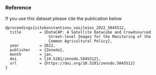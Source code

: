 ### Reference

If you use this dataset please cite the publication below

```
@proceedings{sitokonstantinou_vasileios_2022_5845512,
  title        = {DataCAP: A Satellite Datacube and Crowdsourced 
                   Street-level Images for the Monitoring of the
                   Common Agricultural Policy},
  year         = 2022,
  publisher    = {Zenodo},
  month        = jan,
  doi          = {10.5281/zenodo.5845512},
  url          = {https://doi.org/10.5281/zenodo.5845512}
}
```
